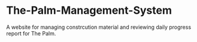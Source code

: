 # The-Palm-Management-System
A website for managing constrcution material and reviewing daily progress report for The Palm.
